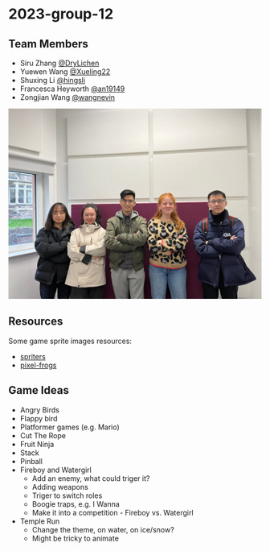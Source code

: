# 2023-group-12
## Team Members 

- Siru Zhang [@DryLichen](https://github.com/DryLichen)
- Yuewen Wang [@Xueling22](https://github.com/Xueling22)
- Shuxing Li [@hingsli](https://github.com/hingsli)
- Francesca Heyworth [@an19149](https://github.com/an19149)
- Zongjian Wang [@wangnevin](https://github.com/wangnevin)

![group photo](./images/team.jpeg)

## Resources
Some game sprite images resources:
- [spriters](https://www.spriters-resource.com/)
- [pixel-frogs](https://pixelfrog-assets.itch.io/)

## Game Ideas

- Angry Birds
- Flappy bird
- Platformer games (e.g. Mario)
- Cut The Rope
- Fruit Ninja
- Stack
- Pinball
- Fireboy and Watergirl
    - Add an enemy, what could triger it?
    - Adding weapons
    - Triger to switch roles
    - Boogie traps, e.g. I Wanna
    - Make it into a competition - Fireboy vs. Watergirl 
- Temple Run
    - Change the theme, on water, on ice/snow?
    - Might be tricky to animate
